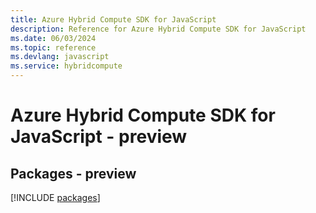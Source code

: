 ```yaml
---
title: Azure Hybrid Compute SDK for JavaScript
description: Reference for Azure Hybrid Compute SDK for JavaScript
ms.date: 06/03/2024
ms.topic: reference
ms.devlang: javascript
ms.service: hybridcompute
---
```

# Azure Hybrid Compute SDK for JavaScript - preview
## Packages - preview
[!INCLUDE [packages](hybrid-compute-index.md)]